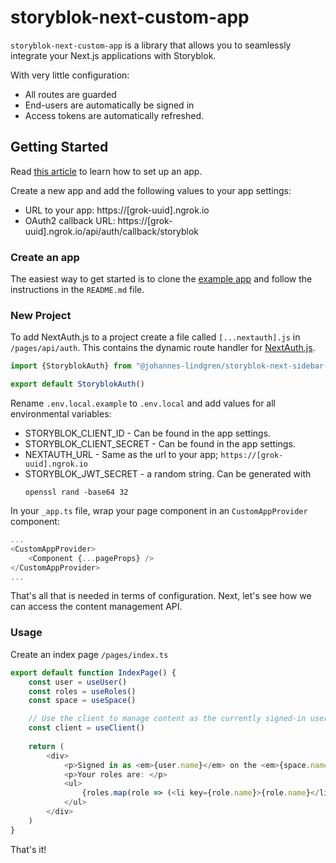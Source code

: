 # storyblok-next-custom-app

`storyblok-next-custom-app` is a library that allows you to seamlessly integrate your Next.js applications with Storyblok.

With very little configuration:

* All routes are guarded 
* End-users are automatically be signed in
* Access tokens are automatically refreshed.

## Getting Started

Read [this article](https://www.storyblok.com/docs/plugins/custom-application) to learn how to set up an app.

Create a new app and add the following values to your app settings:

* URL to your app: https://[grok-uuid].ngrok.io
* OAuth2 callback URL: https://[grok-uuid].ngrok.io/api/auth/callback/storyblok

### Create an app

The easiest way to get started is to clone
the [example app](https://github.com/johannes-lindgren/storyblok/tree/main/examples/nextjs-sidebar-app) and follow the
instructions in the `README.md` file.

### New Project

To add NextAuth.js to a project create a file called `[...nextauth].js` in `/pages/api/auth`. This contains the dynamic
route handler for [NextAuth.js](https://next-auth.js.org/).

```typescript
import {StoryblokAuth} from "@johannes-lindgren/storyblok-next-sidebar-app";

export default StoryblokAuth()
```

Rename `.env.local.example` to `.env.local` and add values for all environmental variables:

* STORYBLOK_CLIENT_ID - Can be found in the app settings.
* STORYBLOK_CLIENT_SECRET - Can be found in the app settings.
* NEXTAUTH_URL - Same as the url to your app; `https://[grok-uuid].ngrok.io`
* STORYBLOK_JWT_SECRET - a random string. Can be generated with
     ```shell
    openssl rand -base64 32
    ```

In your `_app.ts` file, wrap your page component in an `CustomAppProvider` component:

```typescript jsx
...
<CustomAppProvider>
    <Component {...pageProps} />
</CustomAppProvider>
...
```

That's all that is needed in terms of configuration. Next, let's see how we can access the content management API.

### Usage

Create an index page `/pages/index.ts`

```typescript jsx
export default function IndexPage() {
    const user = useUser()
    const roles = useRoles()
    const space = useSpace()

    // Use the client to manage content as the currently signed-in user 
    const client = useClient()
  
    return (
        <div>
            <p>Signed in as <em>{user.name}</em> on the <em>{space.name}</em> space</p>
            <p>Your roles are: </p>
            <ul>
                {roles.map(role => (<li key={role.name}>{role.name}</li>))}
            </ul>
        </div>
    )
}
```

That's it!